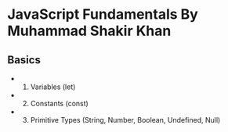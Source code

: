 # JavaScript Fundamentals By Muhammad Shakir Khan
## Basics
* 1. Variables (let)
* 2. Constants (const)
* 3. Primitive Types (String, Number, Boolean, Undefined, Null)
